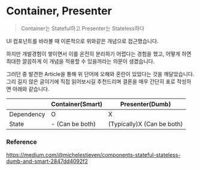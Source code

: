 # Container, Presenter

> Container는 Stateful하고 Presenter는 Stateless하다

UI 컴포넌트를 바라볼 때 이론적으로 위와같은 개념으로 접근했습니다. 

 하지만 개발경험이 쌓이면서 이를 온전히 분리하기 어렵다는 경험을 했고, 어떻게 하면 최대한 깔끔하게 이 개념을 적용할 수 있을까라는 의문이 생겼습니다.

 그러던 중 발견한 Article을 통해 위 단어에 오해와 혼란이 있었다는 것을 깨달았습니다.
그리 길지 않은 글이기에 직접 읽어보시길 추천드리며 결론을 매우 간단히 표로 작성하면 아래와 같습니다.

|   | Container(Smart) | Presenter(Dumb) |
|---| ---              | ---             |
|Dependency| O         | X               |
|State| - (Can be both)| (Typically)X (Can be both)|

### Reference

https://medium.com/@michelestieven/components-stateful-stateless-dumb-and-smart-2847dd4092f2
